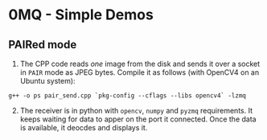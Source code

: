 # 0MQ - Simple Demos

## PAIRed mode

1. The CPP code reads *one* image from the disk and sends it over a socket in `PAIR` mode as JPEG bytes. Compile it as follows (with OpenCV4 on an Ubuntu system):
```
g++ -o ps pair_send.cpp `pkg-config --cflags --libs opencv4` -lzmq
```
2. The receiver is in python with `opencv`, `numpy` and `pyzmq` requirements. It keeps waiting for data to apper on the port it connected. Once the data is available, it deocdes and displays it. 
